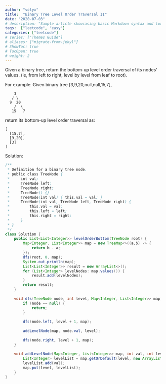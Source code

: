 ```yaml
---
author: "volyx"
title:  "Binary Tree Level Order Traversal II"
date: "2020-07-03"
# description: "Sample article showcasing basic Markdown syntax and formatting for HTML elements."
tags:  ["leetcode", "easy"]
categories: ["leetcode"]
# series: ["Themes Guide"]
# aliases: ["migrate-from-jekyl"]
# ShowToc: true
# TocOpen: true
# weight: 2
---
```


Given a binary tree, return the bottom-up level order traversal of its nodes' values. (ie, from left to right, level by level from leaf to root).

For example:
Given binary tree [3,9,20,null,null,15,7],

```
    3
   / \
  9  20
    /  \
   15   7
```

return its bottom-up level order traversal as:

```
[
  [15,7],
  [9,20],
  [3]
]
```

Solution:

```java
/**
 * Definition for a binary tree node.
 * public class TreeNode {
 *     int val;
 *     TreeNode left;
 *     TreeNode right;
 *     TreeNode() {}
 *     TreeNode(int val) { this.val = val; }
 *     TreeNode(int val, TreeNode left, TreeNode right) {
 *         this.val = val;
 *         this.left = left;
 *         this.right = right;
 *     }
 * }
 */
class Solution {
    public List<List<Integer>> levelOrderBottom(TreeNode root) {
        Map<Integer, List<Integer>> map = new TreeMap<>((a,b) -> {
            return b - a;
        });
        dfs(root, 0, map);
        System.out.println(map);
        List<List<Integer>> result = new ArrayList<>();
        for (List<Integer> levelNodes: map.values()) {
            result.add(levelNodes);
        }
        return result;
    }
    
    void dfs(TreeNode node, int level, Map<Integer, List<Integer>> map) {
        if (node == null) {
            return;
        }
        
        dfs(node.left, level + 1, map);
        
        addLevelNode(map, node.val, level);
        
        dfs(node.right, level + 1, map);
    }
    
    void addLevelNode(Map<Integer, List<Integer>> map, int val, int level) {
        List<Integer> levelList = map.getOrDefault(level, new ArrayList<>());
        levelList.add(val);
        map.put(level, levelList);
    }
}
